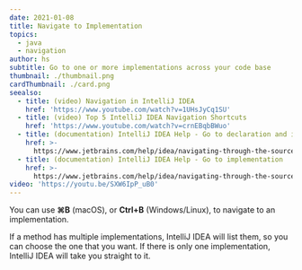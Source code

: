 ```yaml
---
date: 2021-01-08
title: Navigate to Implementation
topics:
  - java
  - navigation
author: hs
subtitle: Go to one or more implementations across your code base
thumbnail: ./thumbnail.png
cardThumbnail: ./card.png
seealso:
  - title: (video) Navigation in IntelliJ IDEA
    href: 'https://www.youtube.com/watch?v=1UHsJyCq1SU'
  - title: (video) Top 5 IntelliJ IDEA Navigation Shortcuts
    href: 'https://www.youtube.com/watch?v=crnEBqbBWuo'
  - title: (documentation) IntelliJ IDEA Help - Go to declaration and its type
    href: >-
      https://www.jetbrains.com/help/idea/navigating-through-the-source-code.html#go_to_declaration
  - title: (documentation) IntelliJ IDEA Help - Go to implementation
    href: >-
      https://www.jetbrains.com/help/idea/navigating-through-the-source-code.html#go_to_implementation
video: 'https://youtu.be/SXW6IpP_uB0'
---
```

You can use **⌘B** (macOS), or **Ctrl+B** (Windows/Linux), to navigate to an implementation.
 
If a method has multiple implementations, IntelliJ IDEA will list them, so you can choose the one that you want. If there is only one implementation, IntelliJ IDEA will take you straight to it.
